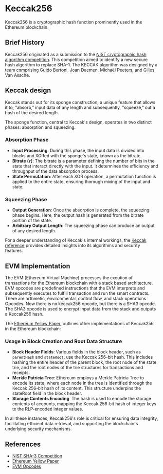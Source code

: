 # Keccak256

Keccak256 is a cryptographic hash function prominently used in the Ethereum blockchain. 

## Brief History

Keccak256 originated as a submission to the [NIST cryptographic hash algorithm competition](https://keccak.team/files/Keccak-submission-3.pdf). This competition aimed to identify a new secure hash algorithm to replace SHA-1. The KECCAK algorithm was designed by a team comprising Guido Bertoni, Joan Daemen, Michaël Peeters, and Gilles Van Assche. 

## Keccak design

Keccak stands out for its sponge construction, a unique feature that allows it to, "absorb," input data of any length and subsequently, "squeeze," out a hash of the desired length.

The sponge function, central to Keccak's design, operates in two distinct phases: absorption and squeezing. 

### Absorption Phase

- **Input Processing**: During this phase, the input data is divided into blocks and XORed with the sponge's state, known as the bitrate.
- **Bitrate (`r`)**: The bitrate is a parameter defining the number of bits in the state that interact directly with the input. It determines the efficiency and throughput of the data absorption process.
- **State Permutation**: After each XOR operation, a permutation function is applied to the entire state, ensuring thorough mixing of the input and state.

### Squeezing Phase

- **Output Generation**: Once the absorption is complete, the squeezing phase begins. Here, the output hash is generated from the bitrate portion of the state.
- **Arbitrary Output Length**: The squeezing phase can produce an output of any desired length.

For a deeper understanding of Keccak's internal workings, the [Keccak reference](https://keccak.team/files/CSF-0.1.pdf) provides detailed insights into its algorithms and security features.

## EVM Implementation
The EVM (Ethereum Virtual Machine) processes the excution of transactions for the Ethereum blockchain with a stack based architecture. EVM opcodes are predefined instructions that the EVM interprets and subsequently executes to fulfill transaction and run the smart contracts. There are arthmetic, environmental, control flow, and stack operations Opcodes. Now there is no keccak256 opcode, but there is a SHA3 opcode. The SHA3 opcode is used to encrypt input data from the stack and outputs a Keccak256 hash.

The [Ethereum Yellow Paper](https://ethereum.github.io/yellowpaper/paper.pdf), outlines other implementations of Keccak256 in the Ethereum blockchain:

### Usage in Block Creation and Root Data Structure
- **Block Header Fields**: Various fields in the block header, such as `parentHash` and `stateRoot`, use the Keccak 256-bit hash. This includes hashing the entire header of the parent block, the root node of the state trie, and the root nodes of the trie structures for transactions and receipts.
- **Merkle Patricia Tree**: Ethereum employs a Merkle Patricia Tree to encode its state, where each node in the tree is identified through the Keccak 256-bit hash of its content. This structure underpins the stateRoot field in the block header.
- **Storage Contents Encoding**: The hash is used to encode the storage contents of accounts, mapping the Keccak 256-bit hash of integer keys to the RLP-encoded integer values.

In all these instances, Keccak256's role is critical for ensuring data integrity, facilitating efficient data retrieval, and supporting the blockchain's underlying security mechanisms.

## References
- [NIST SHA-3 Competition](https://keccak.team/files/Keccak-submission-3.pdf)
- [Ethereum Yellow Paper](https://ethereum.github.io/yellowpaper/paper.pdf)
- [EVM Opcodes](https://www.evm.codes/?fork=shanghai)
